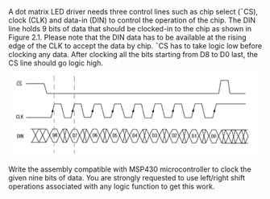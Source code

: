 A dot matrix LED driver needs three control lines such as chip select (¯CS), clock (CLK) and data-in (DIN) to control the operation of the chip. The DIN line holds 9 bits of data that should be clocked-in to the chip as shown in Figure 2.1. Please note that the DIN data has to be available at the rising edge of the CLK to accept the data by chip. ¯CS has to take logic low before clocking any data. After clocking all the bits starting from D8 to D0 last, the CS line should go logic high. 
![Timing Diagram](./media/TimingDiagram.PNG)

Write the assembly compatible with MSP430 microcontroller to clock the given nine bits of data. You are strongly requested to use left/right shift operations associated with any logic function to get this work. 
